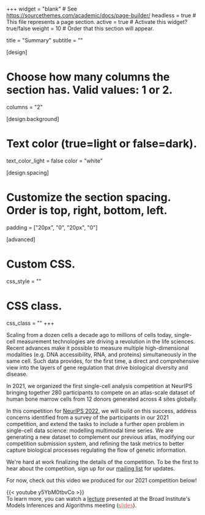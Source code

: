 +++
widget = "blank"  # See https://sourcethemes.com/academic/docs/page-builder/
headless = true  # This file represents a page section.
active = true  # Activate this widget? true/false
weight = 10  # Order that this section will appear.

title = "Summary"
subtitle = ""

[design]
  # Choose how many columns the section has. Valid values: 1 or 2.
  columns = "2"

[design.background]
  # Text color (true=light or false=dark).
  text_color_light = false
  color = "white"

[design.spacing]
  # Customize the section spacing. Order is top, right, bottom, left.
  padding = ["20px", "0", "20px", "0"]

[advanced]
 # Custom CSS.
 css_style = ""

 # CSS class.
 css_class = ""
+++

Scaling from a dozen cells a decade ago to millions of cells today, single-cell measurement technologies are driving a revolution in the life sciences. Recent advances make it possible to measure multiple high-dimensional modalities (e.g. DNA accessibility, RNA, and proteins) simultaneously in the same cell. Such data provides, for the first time, a direct and comprehensive view into the layers of gene regulation that drive biological diversity and disease.

In 2021, we organized the first single-cell analysis competition at NeurIPS bringing together 280 participants to compete on an atlas-scale dataset of human bone marrow cells from 12 donors generated across 4 sites globally. 

In this competition for [NeurIPS 2022](https://neurips.cc/Conferences/2022/CompetitionTrack), we will build on this success, address concerns identified from a survey of the participants in our 2021 competition, and extend the tasks to include a further open problem in single-cell data science: modelling multimodal time series. We are generating a new dataset to complement our previous atlas, modifying our competition submission system, and refining the task metrics to better capture biological processes regulating the flow of genetic information.

We're hard at work finalizing the details of the competition. To be the first to hear about the competition, sign up for our [mailing list](https://docs.google.com/forms/d/e/1FAIpQLSe90Oky4-1b0HbdLsp5Yqo9juCd2mq-NlGHU9NHRW1ECok1xQ/viewform) for updates. 


For now, check out this video we produced for our 2021 competition below!

{{< youtube y5YbM0tbvCo >}}
<br>
To learn more, you can watch a [lecture](https://www.youtube.com/watch?v=ZXDILOyiy7A) presented at the Broad Institute's Models Inferences and Algorithms meeting (<a href="https://drive.google.com/file/d/1olW-WN-kHYuG15MSgAK3GUqNtMCPFBq3/view?usp=sharing" style="color: #EB5252;">slides</a>).
